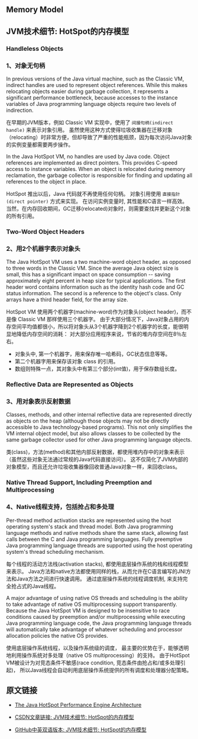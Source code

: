 ## Memory Model

## JVM技术细节: HotSpot的内存模型

### Handleless Objects

### 1、对象无句柄

In previous versions of the Java virtual machine, such as the Classic VM, indirect handles are used to represent object references. While this makes relocating objects easier during garbage collection, it represents a significant performance bottleneck, because accesses to the instance variables of Java programming language objects require two levels of indirection.


在早期的JVM版本，例如 Classic VM 实现中，使用了 `间接句柄(indirect handle)` 来表示对象引用。
虽然使用这种方式使得垃圾收集器在迁移对象（relocating）时非常方便，但却导致了严重的性能瓶颈，因为每次访问Java对象的实例变量都需要两步操作。

In the Java HotSpot VM, no handles are used by Java code. Object references are implemented as direct pointers. This provides C-speed access to instance variables. When an object is relocated during memory reclamation, the garbage collector is responsible for finding and updating all references to the object in place.

HotSpot 推出以后，Java 代码就不再使用任何句柄。
对象引用使用 `直接指针(direct pointer)` 方式来实现。 在访问实例变量时, 其性能和C语言一样高效。
当然，在内存回收期间，GC迁移(relocated)对象时，则需要查找并更新这个对象的所有引用。


### Two-Word Object Headers

### 2、用2个机器字表示对象头

The Java HotSpot VM uses a two machine-word object header, as opposed to three words in the Classic VM. Since the average Java object size is small, this has a significant impact on space consumption -- saving approximately eight percent in heap size for typical applications. The first header word contains information such as the identity hash code and GC status information. The second is a reference to the object's class. Only arrays have a third header field, for the array size.

HotSpot VM 使用两个机器字(machine-word)作为对象头(object header)，而不是像 Classic VM 那样使用三个机器字。
由于大部分情况下，Java对象占用的内存空间平均值都很小，所以将对象头从3个机器字降到2个机器字的长度，能很明显地降低内存空间的消耗： 对大部分应用程序来说，节省的堆内存空间在8％左右。

- 对象头中, 第一个机器字，用来保存唯一哈希码，GC状态信息等等。
- 第二个机器字用来保存该对象 class 的引用。
- 数组则特殊一点，其对象头中有第三个部分(int值)，用于保存数组长度。


### Reflective Data are Represented as Objects

### 3、用对象表示反射数据


Classes, methods, and other internal reflective data are represented directly as objects on the heap (although those objects may not be directly accessible to Java technology-based programs). This not only simplifies the VM internal object model, but also allows classes to be collected by the same garbage collector used for other Java programming language objects.

类(class)，方法(method)和其他内部反射数据，都使用堆内存中的对象来表示（虽然这些对象无法通过常规的Java代码直接访问）。
这不仅简化了JVM内部的对象模型，而且还允许垃圾收集器像回收普通Java对象一样，来回收class。


### Native Thread Support, Including Preemption and Multiprocessing

### 4、Native线程支持，包括抢占和多处理

Per-thread method activation stacks are represented using the host operating system's stack and thread model. Both Java programming language methods and native methods share the same stack, allowing fast calls between the C and Java programming languages. Fully preemptive Java programming language threads are supported using the host operating system's thread scheduling mechanism.


每个线程的活动方法栈(activation stacks), 都使用底层操作系统的栈和线程模型来表示。
Java方法和native方法都使用同样的栈，从而允许在C语言编写的JNI方法和Java方法之间进行快速调用。
通过底层操作系统的线程调度机制, 来支持完全抢占式的Java线程。

A major advantage of using native OS threads and scheduling is the ability to take advantage of native OS multiprocessing support transparently. Because the Java HotSpot VM is designed to be insensitive to race conditions caused by preemption and/or multiprocessing while executing Java programming language code, the Java programming language threads will automatically take advantage of whatever scheduling and processor allocation policies the native OS provides.


使用底层操作系统线程，以及操作系统级的调度， 最主要的优势在于，能够透明地利用操作系统对多处理（native OS multiprocessing）的支持。
由于HotSpot VM被设计为对竞态条件不敏感(race condition, 竞态条件由抢占和/或多处理引起)， 所以Java线程会自动利用底层操作系统提供的所有调度和处理器分配策略。


## 原文链接

- [The Java HotSpot Performance Engine Architecture](https://www.oracle.com/technetwork/java/whitepaper-135217.html#memory)

- [CSDN文章链接: JVM技术细节: HotSpot的内存模型](https://renfufei.blog.csdn.net/article/details/104150007)

- [GitHub中英双语版本: JVM技术细节: HotSpot的内存模型](https://github.com/cncounter/translation/blob/master/tiemao_2020/01_jvm_memory_model/README.md)
